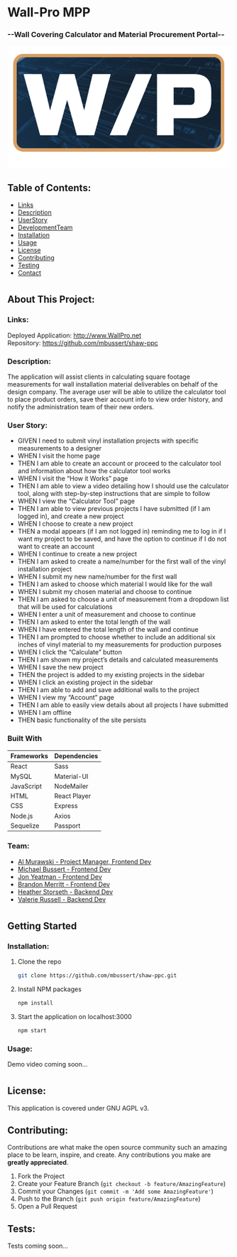 # Wall-Pro MPP
### --Wall Covering Calculator and Material Procurement Portal--
![shaw-ppc](./client/src/assets/img/wp-logo-bg.png)

## Table of Contents:

- [Links](#links)
- [Description](#description)
- [UserStory](#userstory)
- [DevelopmentTeam](#team)
- [Installation](#installation)
- [Usage](#usage)
- [License](#license)
- [Contributing](#contributing)
- [Testing](#tests)
- [Contact](#contact)

#

## About This Project:

### Links:

Deployed Application: http://www.WallPro.net  
Repository: https://github.com/mbussert/shaw-ppc

### Description:

The application will assist clients in calculating square footage measurements for wall installation material deliverables on behalf of the design company. The average user will be able to utilize the calculator tool to place product orders, save their account info to view order history, and notify the administration team of their new orders.

### User Story:

* GIVEN I need to submit vinyl installation projects with specific measurements to a designer
* WHEN I visit the home page
* THEN I am able to create an account or proceed to the calculator tool and information about how the calculator tool works
* WHEN I visit the “How it Works” page
* THEN I am able to view a video detailing how I should use the calculator tool, along with step-by-step instructions that are simple to follow
* WHEN I view the “Calculator Tool” page
* THEN I am able to view previous projects I have submitted (if I am logged in), and create a new project
* WHEN I choose to create a new project
* THEN a modal appears (if I am not logged in) reminding me to log in if I want my project to be saved, and have the option to continue if I do not want to create an account
* WHEN I continue to create a new project
* THEN I am asked to create a name/number for the first wall of the vinyl installation project
* WHEN I submit my new name/number for the first wall
* THEN I am asked to choose which material I would like for the wall
* WHEN I submit my chosen material and choose to continue
* THEN I am asked to choose a unit of measurement from a dropdown list that will be used for calculations
* WHEN I enter a unit of measurement and choose to continue
* THEN I am asked to enter the total length of the wall
* WHEN I have entered the total length of the wall and continue
* THEN I am prompted to choose whether to include an additional six inches of vinyl material to my measurements for production purposes
* WHEN I click the “Calculate” button
* THEN I am shown my project’s details and calculated measurements
* WHEN I save the new project
* THEN the project is added to my existing projects in the sidebar
* WHEN I click an existing project in the sidebar
* THEN I am able to add and save additional walls to the project
* WHEN I view my “Account” page
* THEN I am able to easily view details about all projects I have submitted
* WHEN I am offline
* THEN basic functionality of the site persists

### Built With

Frameworks | Dependencies
----------- | ------------
React      | Sass
MySQL      | Material-UI
JavaScript | NodeMailer
HTML      | React Player
CSS  | Express
Node.js  | Axios
Sequelize | Passport




### Team:

- [Al Murawski - Project Manager, Frontend Dev](https://github.com/almurawski15)
- [Michael Bussert - Frontend Dev](https://github.com/mbussert)
- [Jon Yeatman - Frontend Dev](https://github.com/Yeatman51)
- [Brandon Merritt - Frontend Dev](https://github.com/CrispyCoder817)
- [Heather Storseth - Backend Dev](https://github.com/hstor3)
- [Valerie Russell - Backend Dev](https://github.com/vruss14)

#

## Getting Started

### Installation:

1. Clone the repo
   ```sh
   git clone https://github.com/mbussert/shaw-ppc.git
   ```
2. Install NPM packages
   ```sh
   npm install
   ```
3. Start the application on localhost:3000
   ```sh
   npm start
   ```

### Usage:

Demo video coming soon...

#


## License:

This application is covered under GNU AGPL v3.

## Contributing:

Contributions are what make the open source community such an amazing place to be learn, inspire, and create. Any contributions you make are **greatly appreciated**.

1. Fork the Project
2. Create your Feature Branch (`git checkout -b feature/AmazingFeature`)
3. Commit your Changes (`git commit -m 'Add some AmazingFeature'`)
4. Push to the Branch (`git push origin feature/AmazingFeature`)
5. Open a Pull Request

## Tests:

Tests coming soon...
